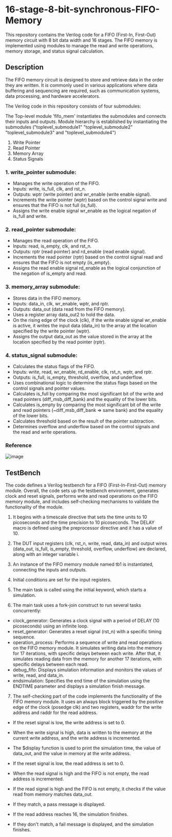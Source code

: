 # 16-stage-8-bit-synchronous-FIFO-Memory

This repository contains the Verilog code for a FIFO (First-In, First-Out) memory circuit with 8 bit data width and 16 stages. The FIFO memory is implemented using modules to manage the read and write operations, memory storage, and status signal calculation.

## Description
The FIFO memory circuit is designed to store and retrieve data in the order they are written. It is commonly used in various applications where data buffering and sequencing are required, such as communication systems, data processing, and hardware accelerators.

The Verilog code in this repository consists of four submodules:

The Top-level module 'fifo_mem' instantiates the submodules and connects their inputs and outputs. Module hierarchy is established by instantiating the submodules ("toplevel_submodule1" "toplevel_submodule2" "toplevel_submodule3" and "toplevel_submodule4")

1. Write Pointer
2. Read Pointer
3. Memory Array
4. Status Signals

### 1. write_pointer submodule:
- Manages the write operation of the FIFO.
- Inputs: write, is_full, clk, and rst_n.
- Outputs: wptr (write pointer) and wr_enable (write enable signal).
- Increments the write pointer (wptr) based on the control signal write and ensures that the FIFO is not full (is_full).
- Assigns the write enable signal wr_enable as the logical negation of is_full and write.

### 2. read_pointer submodule:
- Manages the read operation of the FIFO.
- Inputs: read, is_empty, clk, and rst_n.
- Outputs: rptr (read pointer) and rd_enable (read enable signal).
- Increments the read pointer (rptr) based on the control signal read and ensures that the FIFO is not empty (is_empty).
- Assigns the read enable signal rd_enable as the logical conjunction of the negation of is_empty and read.

### 3. memory_array submodule:
- Stores data in the FIFO memory.
- Inputs: data_in, clk, wr_enable, wptr, and rptr.
- Outputs: data_out (data read from the FIFO memory).
- Uses a register array data_out2 to hold the data.
- On the rising edge of the clock (clk), if the write enable signal wr_enable is active, it writes the input data (data_in) to the array at the location specified by the write pointer (wptr).
- Assigns the output data_out as the value stored in the array at the location specified by the read pointer (rptr).

### 4. status_signal submodule:
- Calculates the status flags of the FIFO.
- Inputs: write, read, wr_enable, rd_enable, clk, rst_n, wptr, and rptr.
- Outputs: is_full, is_empty, threshold, overflow, and underflow.
- Uses combinational logic to determine the status flags based on the control signals and pointer values.
- Calculates is_full by comparing the most significant bit of the write and read pointers (diff_msb_diff_bank) and the equality of the lower bits.
- Calculates is_empty by comparing the most significant bit of the write and read pointers (~diff_msb_diff_bank => same bank) and the equality of the lower bits.
- Calculates threshold based on the result of the pointer subtraction.
- Determines overflow and underflow based on the control signals and the read and write operations.

### Reference
![image](https://github.com/prerna-sarkar/FIFO-Memory-using-Verilog/assets/40262089/7a4d246b-dcd8-4554-9b13-e9a9cdc4fc0e)

## TestBench

The code defines a Verilog testbench for a FIFO (First-In-First-Out) memory module.
Overall, the code sets up the testbench environment, generates clock and reset signals, performs write and read operations on the FIFO memory module, and includes self-checking mechanisms to validate the functionality of the module.

1. It begins with a timescale directive that sets the time units to 10 picoseconds and the time precision to 10 picoseconds. The DELAY macro is defined using the preprocessor directive and it has a value of 10.

2. The DUT input registers (clk, rst_n, write, read, data_in) and output wires (data_out, is_full, is_empty, threshold, overflow, underflow) are declared, along with an integer variable i.

3. An instance of the FIFO memory module named tb1 is instantiated, connecting the inputs and outputs.

4. Initial conditions are set for the input registers.

5. The main task is called using the initial keyword, which starts a simulation.

6. The main task uses a fork-join construct to run several tasks concurrently:
- clock_generator: Generates a clock signal with a period of DELAY (10 picoseconds) using an infinite loop.
- reset_generator: Generates a reset signal (rst_n) with a specific timing sequence.
- operation_process: Performs a sequence of write and read operations on the FIFO memory module. It simulates writing data into the memory for 17 iterations, with specific delays between each write. After that, it simulates reading data from the memory for another 17 iterations, with specific delays between each read. 
- debug_fifo: Displays simulation information and monitors the values of write, read, and data_in.
- endsimulation: Specifies the end time of the simulation using the ENDTIME parameter and displays a simulation finish message.

7. The self-checking part of the code implements the functionality of the FIFO memory module. It uses an always block triggered by the positive edge of the clock (posedge clk) and two registers, waddr for the write address and raddr for the read address.

 - If the reset signal is low, the write address is set to 0.
 - When the write signal is high, data is written to the memory at the current write address, and the write address is incremented.
 - The $display function is used to print the simulation time, the value of data_out, and the value in memory at the write address.

 - If the reset signal is low, the read address is set to 0.
 - When the read signal is high and the FIFO is not empty, the read address is incremented.
 - If the read signal is high and the FIFO is not empty, it checks if the value read from memory matches data_out.
 - If they match, a pass message is displayed.
 - If the read address reaches 16, the simulation finishes.
 - If they don't match, a fail message is displayed, and the simulation finishes.

